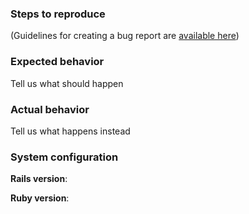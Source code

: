### Steps to reproduce

(Guidelines for creating a bug report are [available
here](http://edgeguides.rubyonrails.org/contributing_to_ruby_on_rails.html#creating-a-bug-report))

### Expected behavior
Tell us what should happen

### Actual behavior
Tell us what happens instead

### System configuration
**Rails version**:

**Ruby version**:
